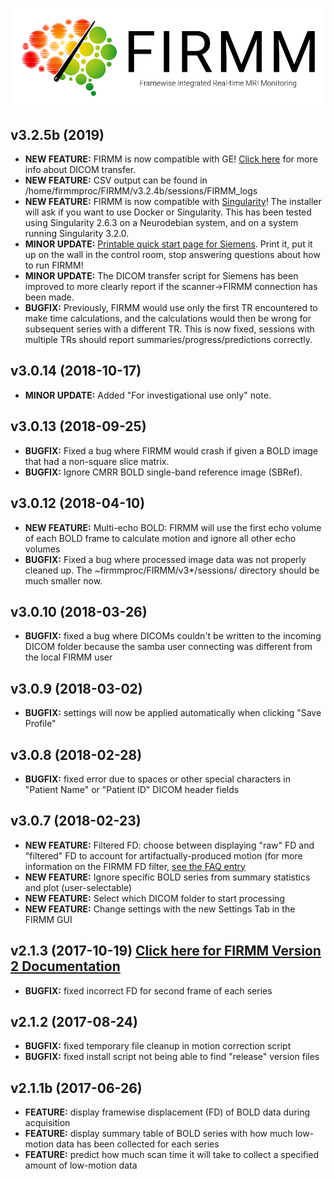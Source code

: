 ![Logo](img/FirmmLogo.png)

## v3.2.5b (2019)
* **NEW FEATURE:** FIRMM is now compatible with GE! [Click here](https://firmm.readthedocs.io/en/3.2/ge_dicom_streaming/) for more info about DICOM transfer.
* **NEW FEATURE:** CSV output can be found in /home/firmmproc/FIRMM/v3.2.4b/sessions/FIRMM_logs
* **NEW FEATURE:** FIRMM is now compatible with [Singularity](https://sylabs.io/singularity/)! The installer will ask if you want to use Docker or Singularity. This has been tested using Singularity 2.6.3 on a Neurodebian system, and on a system running Singularity 3.2.0.
* **MINOR UPDATE:** [Printable quick start page for Siemens](https://github.com/FIRMMsoftware/firmm_docs/raw/3.2/docs/FIRMM_Operator_Instructions_SIEMENS.pdf). Print it, put it up on the wall in the control room, stop answering questions about how to run FIRMM!
* **MINOR UPDATE:** The DICOM transfer script for Siemens has been improved to more clearly report if the scanner->FIRMM connection has been made.
* **BUGFIX:** Previously, FIRMM would use only the first TR encountered to make time calculations, and the calculations would then be wrong for subsequent series with a different TR. This is now fixed, sessions with multiple TRs should report summaries/progress/predictions correctly.

## v3.0.14 (2018-10-17)
* **MINOR UPDATE:** Added "For investigational use only" note.

## v3.0.13 (2018-09-25)
* **BUGFIX:** Fixed a bug where FIRMM would crash if given a BOLD image that had a non-square slice matrix.
* **BUGFIX:** Ignore CMRR BOLD single-band reference image (SBRef).

## v3.0.12 (2018-04-10)
* **NEW FEATURE:** Multi-echo BOLD: FIRMM will use the first echo volume of each BOLD frame to calculate motion and ignore all other echo volumes
* **BUGFIX:** Fixed a bug where processed image data was not properly cleaned up. The ~firmmproc/FIRMM/v3*/sessions/ directory should be much smaller now.

## v3.0.10 (2018-03-26)
* **BUGFIX:** fixed a bug where DICOMs couldn't be written to the incoming DICOM folder because the samba user connecting was different from the local FIRMM user

## v3.0.9 (2018-03-02)
* **BUGFIX:** settings will now be applied automatically when clicking "Save Profile"

## v3.0.8 (2018-02-28)
* **BUGFIX:** fixed error due to spaces or other special characters in "Patient Name" or "Patient ID" DICOM header fields

## v3.0.7 (2018-02-23)
* **NEW FEATURE:** Filtered FD: choose between displaying "raw" FD and "filtered" FD to account for artifactually-produced motion (for more information on the FIRMM FD filter, [see the FAQ entry](FAQ.md#what-is-the-firmm-fd-filter)
* **NEW FEATURE:** Ignore specific BOLD series from summary statistics and plot (user-selectable)
* **NEW FEATURE:** Select which DICOM folder to start processing
* **NEW FEATURE:** Change settings with the new Settings Tab in the FIRMM GUI

## v2.1.3 (2017-10-19) [Click here for FIRMM Version 2 Documentation](http://firmm.readthedocs.io/en/2.1.3/)
* **BUGFIX:** fixed incorrect FD for second frame of each series

## v2.1.2 (2017-08-24)
* **BUGFIX:** fixed temporary file cleanup in motion correction script
* **BUGFIX:** fixed install script not being able to find "release" version files

## v2.1.1b (2017-06-26)
* **FEATURE:** display framewise displacement (FD) of BOLD data during acquisition
* **FEATURE:** display summary table of BOLD series with how much low-motion data has been collected for each series
* **FEATURE:** predict how much scan time it will take to collect a specified amount of low-motion data
